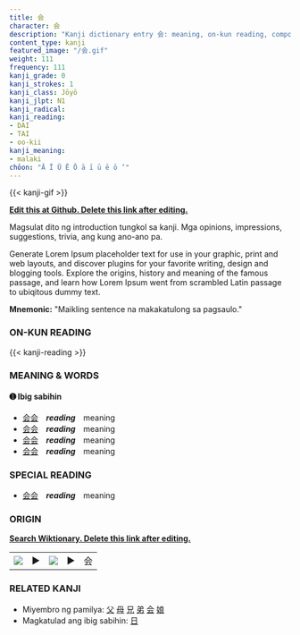 ```yaml
---
title: 会
character: 会
description: "Kanji dictionary entry 会: meaning, on-kun reading, compounds, origin, related kanji"
content_type: kanji
featured_image: "/会.gif"
weight: 111
frequency: 111
kanji_grade: 0
kanji_strokes: 1
kanji_class: Jōyō
kanji_jlpt: N1
kanji_radical: 
kanji_reading: 
- DAI
- TAI
- oo-kii
kanji_meaning:
- malaki
chōon: "Ā Ī Ū Ē Ō ā ī ū ē ō ’"
---
```

[//]: # (Don't edit the line below. Kanji animated GIF code is automatically generated.)
{{< kanji-gif >}}

[//]: # (Edit below this line.)

**[Edit this at Github. Delete this link after editing.](https://github.com/tim0g/tim/tree/main/content/kanji/会/index.md)**

Magsulat dito ng introduction tungkol sa kanji. Mga opinions, impressions, suggestions, trivia, ang kung ano-ano pa.

Generate Lorem Ipsum placeholder text for use in your graphic, print and web layouts, and discover plugins for your favorite writing, design and blogging tools. Explore the origins, history and meaning of the famous passage, and learn how Lorem Ipsum went from scrambled Latin passage to ubiqitous dummy text.
 
**Mnemonic:** "Maikling sentence na makakatulong sa pagsaulo."

### ON-KUN READING

[//]: # (Don't edit the line below. ON-KUN READING code is automatically generated.)
{{< kanji-reading >}}

### MEANING & WORDS

#### ➊ **Ibig sabihin**
  - [会](../会)[会](../会)　***reading***　meaning
  - [会](../会)[会](../会)　***reading***　meaning
  - [会](../会)[会](../会)　***reading***　meaning
  - [会](../会)[会](../会)　***reading***　meaning

### SPECIAL READING
  - [会](../会)[会](../会)　***reading***　meaning

### ORIGIN

**[Search Wiktionary. Delete this link after editing.](https://wiktionary.org/wiki/会)**
<table class="kanji-table"><tr><td>
<img src="60px-会-bronze.svg.png">
</td><td>▶</td><td>
<img src="60px-会-oracle.svg.png">
</td><td>▶</td>
<td class="kanji-origin">会</td>
</tr></table>

### RELATED KANJI
- Miyembro ng pamilya: [父](../父) [母](../母) [兄](../兄) [弟](../弟) [会](../会) [娘](../娘)
- Magkatulad ang ibig sabihin: [日](../日)
